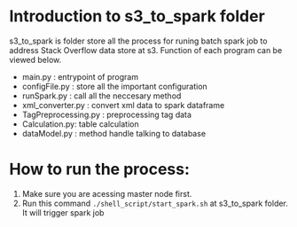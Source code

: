 # Introduction to s3_to_spark folder

s3_to_spark is folder store all the process for runing batch spark job to address Stack Overflow data store at s3. Function of each program can be viewed below.
- main.py : entrypoint of program
- configFile.py : store all the important configuration 
- runSpark.py   : call all the neccesary method
- xml_converter.py : convert xml data to spark dataframe
- TagPreprocessing.py : preprocessing tag data
- Calculation.py: table calculation
- dataModel.py  : method handle talking to database

# How to run the process:

1. Make sure you are acessing master node first.
2. Run this command `./shell_script/start_spark.sh` at s3_to_spark folder. It will trigger spark job

